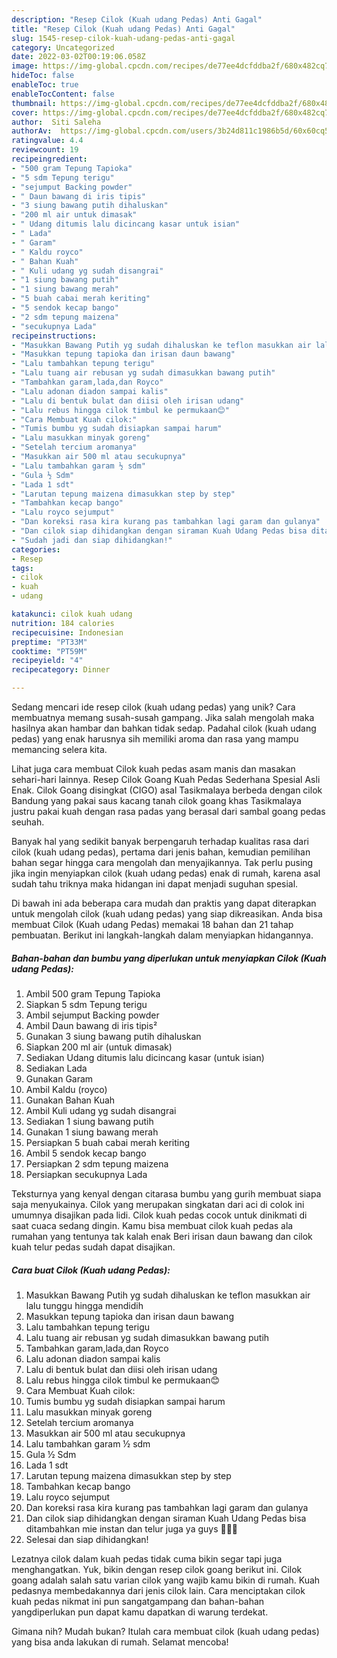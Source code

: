 ```yaml
---
description: "Resep Cilok (Kuah udang Pedas) Anti Gagal"
title: "Resep Cilok (Kuah udang Pedas) Anti Gagal"
slug: 1545-resep-cilok-kuah-udang-pedas-anti-gagal
category: Uncategorized
date: 2022-03-02T00:19:06.058Z
image: https://img-global.cpcdn.com/recipes/de77ee4dcfddba2f/680x482cq70/cilok-kuah-udang-pedas-foto-resep-utama.jpg
hideToc: false
enableToc: true
enableTocContent: false
thumbnail: https://img-global.cpcdn.com/recipes/de77ee4dcfddba2f/680x482cq70/cilok-kuah-udang-pedas-foto-resep-utama.jpg
cover: https://img-global.cpcdn.com/recipes/de77ee4dcfddba2f/680x482cq70/cilok-kuah-udang-pedas-foto-resep-utama.jpg
author:  Siti Saleha
authorAv:  https://img-global.cpcdn.com/users/3b24d811c1986b5d/60x60cq50/avatar.jpg
ratingvalue: 4.4
reviewcount: 19
recipeingredient:
- "500 gram Tepung Tapioka"
- "5 sdm Tepung terigu"
- "sejumput Backing powder"
- " Daun bawang di iris tipis"
- "3 siung bawang putih dihaluskan"
- "200 ml air untuk dimasak"
- " Udang ditumis lalu dicincang kasar untuk isian"
- " Lada"
- " Garam"
- " Kaldu royco"
- " Bahan Kuah"
- " Kuli udang yg sudah disangrai"
- "1 siung bawang putih"
- "1 siung bawang merah"
- "5 buah cabai merah keriting"
- "5 sendok kecap bango"
- "2 sdm tepung maizena"
- "secukupnya Lada"
recipeinstructions:
- "Masukkan Bawang Putih yg sudah dihaluskan ke teflon masukkan air lalu tunggu hingga mendidih"
- "Masukkan tepung tapioka dan irisan daun bawang"
- "Lalu tambahkan tepung terigu"
- "Lalu tuang air rebusan yg sudah dimasukkan bawang putih"
- "Tambahkan garam,lada,dan Royco"
- "Lalu adonan diadon sampai kalis"
- "Lalu di bentuk bulat dan diisi oleh irisan udang"
- "Lalu rebus hingga cilok timbul ke permukaan😊"
- "Cara Membuat Kuah cilok:"
- "Tumis bumbu yg sudah disiapkan sampai harum"
- "Lalu masukkan minyak goreng"
- "Setelah tercium aromanya"
- "Masukkan air 500 ml atau secukupnya"
- "Lalu tambahkan garam ½ sdm"
- "Gula ½ Sdm"
- "Lada 1 sdt"
- "Larutan tepung maizena dimasukkan step by step"
- "Tambahkan kecap bango"
- "Lalu royco sejumput"
- "Dan koreksi rasa kira kurang pas tambahkan lagi garam dan gulanya"
- "Dan cilok siap dihidangkan dengan siraman Kuah Udang Pedas bisa ditambahkan mie instan dan telur juga ya guys 🤤🤤😍"
- "Sudah jadi dan siap dihidangkan!"
categories:
- Resep
tags:
- cilok
- kuah
- udang

katakunci: cilok kuah udang 
nutrition: 184 calories
recipecuisine: Indonesian
preptime: "PT33M"
cooktime: "PT59M"
recipeyield: "4"
recipecategory: Dinner

---
```



Sedang mencari ide resep cilok (kuah udang pedas) yang unik? Cara membuatnya memang susah-susah gampang. Jika salah mengolah maka hasilnya akan hambar dan bahkan tidak sedap. Padahal cilok (kuah udang pedas) yang enak harusnya sih memiliki aroma dan rasa yang mampu memancing selera kita.


Lihat juga cara membuat Cilok kuah pedas asam manis dan masakan sehari-hari lainnya. Resep Cilok Goang Kuah Pedas Sederhana Spesial Asli Enak. Cilok Goang disingkat (CIGO) asal Tasikmalaya berbeda dengan cilok Bandung yang pakai saus kacang tanah cilok goang khas Tasikmalaya justru pakai kuah dengan rasa padas yang berasal dari sambal goang pedas seuhah.

Banyak hal yang sedikit banyak berpengaruh terhadap kualitas rasa dari cilok (kuah udang pedas), pertama dari jenis bahan, kemudian pemilihan bahan segar hingga cara mengolah dan menyajikannya. Tak perlu pusing jika ingin menyiapkan cilok (kuah udang pedas) enak di rumah, karena asal sudah tahu triknya maka hidangan ini dapat menjadi suguhan spesial.


Di bawah ini ada beberapa cara mudah dan praktis yang dapat diterapkan untuk mengolah cilok (kuah udang pedas) yang siap dikreasikan. Anda bisa membuat Cilok (Kuah udang Pedas) memakai 18 bahan dan 21 tahap pembuatan. Berikut ini langkah-langkah dalam menyiapkan hidangannya.

<!--inarticleads1-->

##### Bahan-bahan dan bumbu yang diperlukan untuk menyiapkan Cilok (Kuah udang Pedas):

1. Ambil 500 gram Tepung Tapioka
1. Siapkan 5 sdm Tepung terigu
1. Ambil sejumput Backing powder
1. Ambil  Daun bawang di iris tipis²
1. Gunakan 3 siung bawang putih dihaluskan
1. Siapkan 200 ml air (untuk dimasak)
1. Sediakan  Udang ditumis lalu dicincang kasar (untuk isian)
1. Sediakan  Lada
1. Gunakan  Garam
1. Ambil  Kaldu (royco)
1. Gunakan  Bahan Kuah
1. Ambil  Kuli udang yg sudah disangrai
1. Sediakan 1 siung bawang putih
1. Gunakan 1 siung bawang merah
1. Persiapkan 5 buah cabai merah keriting
1. Ambil 5 sendok kecap bango
1. Persiapkan 2 sdm tepung maizena
1. Persiapkan secukupnya Lada


Teksturnya yang kenyal dengan citarasa bumbu yang gurih membuat siapa saja menyukainya. Cilok yang merupakan singkatan dari aci di colok ini umumnya disajikan pada lidi. Cilok kuah pedas cocok untuk dinikmati di saat cuaca sedang dingin. Kamu bisa membuat cilok kuah pedas ala rumahan yang tentunya tak kalah enak Beri irisan daun bawang dan cilok kuah telur pedas sudah dapat disajikan. 

<!--inarticleads2-->

##### Cara buat Cilok (Kuah udang Pedas):

1. Masukkan Bawang Putih yg sudah dihaluskan ke teflon masukkan air lalu tunggu hingga mendidih
1. Masukkan tepung tapioka dan irisan daun bawang
1. Lalu tambahkan tepung terigu
1. Lalu tuang air rebusan yg sudah dimasukkan bawang putih
1. Tambahkan garam,lada,dan Royco
1. Lalu adonan diadon sampai kalis
1. Lalu di bentuk bulat dan diisi oleh irisan udang
1. Lalu rebus hingga cilok timbul ke permukaan😊
1. Cara Membuat Kuah cilok:
1. Tumis bumbu yg sudah disiapkan sampai harum
1. Lalu masukkan minyak goreng
1. Setelah tercium aromanya
1. Masukkan air 500 ml atau secukupnya
1. Lalu tambahkan garam ½ sdm
1. Gula ½ Sdm
1. Lada 1 sdt
1. Larutan tepung maizena dimasukkan step by step
1. Tambahkan kecap bango
1. Lalu royco sejumput
1. Dan koreksi rasa kira kurang pas tambahkan lagi garam dan gulanya
1. Dan cilok siap dihidangkan dengan siraman Kuah Udang Pedas bisa ditambahkan mie instan dan telur juga ya guys 🤤🤤😍
1. Selesai dan siap dihidangkan!

Lezatnya cilok dalam kuah pedas tidak cuma bikin segar tapi juga menghangatkan. Yuk, bikin dengan resep cilok goang berikut ini. Cilok goang adalah salah satu varian cilok yang wajib kamu bikin di rumah. Kuah pedasnya membedakannya dari jenis cilok lain. Cara menciptakan cilok kuah pedas nikmat ini pun sangatgampang dan bahan-bahan yangdiperlukan pun dapat kamu dapatkan di warung terdekat. 

Gimana nih? Mudah bukan? Itulah cara membuat cilok (kuah udang pedas) yang bisa anda lakukan di rumah. Selamat mencoba!
